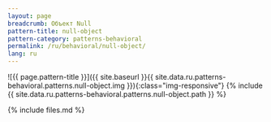 ```yaml
---
layout: page
breadcrumb: Объект Null
pattern-title: null-object
pattern-category: patterns-behavioral
permalink: /ru/behavioral/null-object/
lang: ru
---
```


![{{ page.pattern-title }}]({{ site.baseurl }}{{ site.data.ru.patterns-behavioral.patterns.null-object.img }}){:class="img-responsive"}
{% include {{ site.data.ru.patterns-behavioral.patterns.null-object.path }} %}

{% include files.md %}